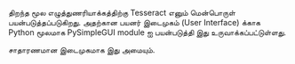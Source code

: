 திறந்த மூல எழுத்துணரியாக்கத்திற்கு Tesseract எனும் மென்பொருள் பயன்படுத்தப்படுகிறது. அதற்கான பயனர் இடைமுகம் 
(User Interface) க்காக Python மூலமாக PySimpleGUI module ஐ பயன்படுத்தி இது உருவாக்கப்பட்டுள்ளது.

சாதாரணமான இடைமுகமாக இது அமையும்.
